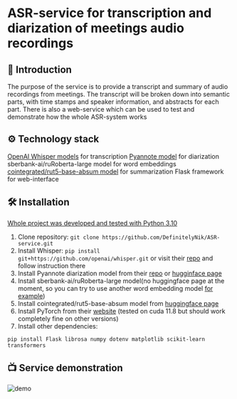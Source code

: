 # ASR-service for transcription and diarization of meetings audio recordings
## 📣 Introduction
The purpose of the service is to provide a transcript and summary of audio recordings from meetings. The transcript will be broken down into semantic parts, with time stamps and speaker information, and abstracts for each part. There is also a web-service which can be used to test and demonstrate how the whole ASR-system works
## ⚙ Technology stack
[OpenAI Whisper models](https://github.com/openai/whisper) for transcription
[Pyannote model](https://github.com/pyannote/pyannote-audio) for diarization
sberbank-ai/ruRoberta-large model for word embeddings
[cointegrated/rut5-base-absum model](https://huggingface.co/cointegrated/rut5-base-absum) for summarization
Flask framework for web-interface
## 🛠 Installation
<u>Whole project was developed and tested with Python 3.10</u>
1. Clone repository: 
`git clone https://github.com/DefinitelyNik/ASR-service.git`
2. Install Whisper:
`pip install git+https://github.com/openai/whisper.git` or visit their [repo](https://github.com/openai/whisper) and follow instruction there
3. Install Pyannote diarization model from their [repo](https://github.com/pyannote/pyannote-audio) or [hugginface page](https://huggingface.co/pyannote/speaker-diarization-3.1)
4. Install sberbank-ai/ruRoberta-large model(no huggingface page at the moment, so you can try to use another word embedding model [for example](https://huggingface.co/ai-forever/ruRoberta-large))
5. Install cointegrated/rut5-base-absum model from [huggingface page](https://huggingface.co/cointegrated/rut5-base-absum)
6. Install PyTorch from their [website](https://docs.pytorch.org/get-started/locally/) (tested on cuda 11.8 but should work completely fine on other versions)
7. Install other dependencies:
```
pip install Flask librosa numpy dotenv matplotlib scikit-learn transformers
```
## 📺 Service demonstration
![demo](https://media1.tenor.com/m/NgFQPJnM-AgAAAAC/cat.gif)
